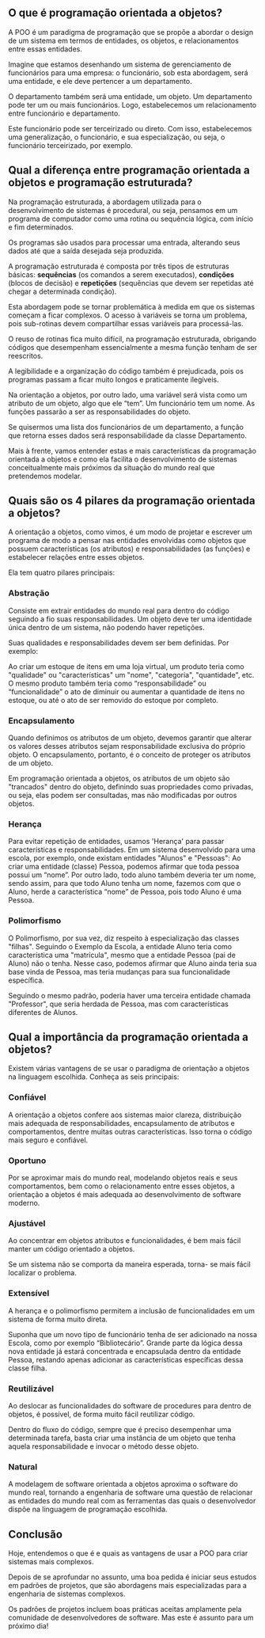 ## O que é programação orientada a objetos?

A POO é um paradigma de programação que se propõe a abordar o design de um sistema em termos de entidades, os objetos, e relacionamentos entre essas entidades. 

Imagine que estamos desenhando um sistema de gerenciamento de funcionários para uma empresa: o funcionário, sob esta abordagem, será uma entidade, e ele deve pertencer a um departamento. 

O departamento também será uma entidade, um objeto. Um departamento pode ter um ou mais funcionários. Logo, estabelecemos um relacionamento entre funcionário e departamento. 

Este funcionário pode ser terceirizado ou direto. Com isso, estabelecemos uma generalização, o funcionário, e sua especialização, ou seja, o funcionário terceirizado, por exemplo.

## Qual a diferença entre programação orientada a objetos e programação estruturada?

Na programação estruturada, a abordagem utilizada para o desenvolvimento de sistemas é procedural, ou seja, pensamos em um programa de computador como uma rotina ou sequência lógica, com início e fim determinados. 

Os programas são usados para processar uma entrada, alterando seus dados até que a saída desejada seja produzida. 

A programação estruturada é composta por três tipos de estruturas básicas: **sequências** (os comandos a serem executados), **condições** (blocos de decisão) e **repetições** (sequências que devem ser repetidas até chegar a determinada condição).

Esta abordagem pode se tornar problemática à medida em que os sistemas começam a ficar complexos. O acesso à variáveis se torna um problema, pois sub-rotinas devem compartilhar essas variáveis para processá-las. 

O reuso de rotinas fica muito difícil, na programação estruturada, obrigando códigos que desempenham essencialmente a mesma função tenham de ser reescritos. 

A legibilidade e a organização do código também é prejudicada, pois os programas passam a ficar muito longos e praticamente ilegíveis.

Na orientação a objetos, por outro lado, uma variável será vista como um atributo de um objeto, algo que ele “tem”. Um funcionário tem um nome. As funções passarão a ser as responsabilidades do objeto.

Se quisermos uma lista dos funcionários de um departamento, a função que retorna esses dados será responsabilidade da classe Departamento.

Mais à frente, vamos entender estas e mais características da programação orientada a objetos e como ela facilita o desenvolvimento de sistemas conceitualmente mais próximos da situação do mundo real que pretendemos modelar. 

## Quais são os 4 pilares da programação orientada a objetos?

A orientação a objetos, como vimos, é um modo de projetar e escrever um programa de modo a pensar nas entidades envolvidas como objetos que possuem características (os atributos) e responsabilidades (as funções) e estabelecer relações entre esses objetos. 

Ela tem quatro pilares principais: 

### Abstração

Consiste em extrair entidades do mundo real para dentro do código seguindo a fio suas responsabilidades. Um objeto deve ter uma identidade única dentro de um sistema, não podendo haver repetições.

Suas qualidades e responsabilidades devem ser bem definidas. Por exemplo:

Ao criar um estoque de itens em uma loja virtual, um produto teria como "qualidade" ou "características" um "nome", "categoria", "quantidade", etc. O mesmo produto também teria como “responsabilidade” ou “funcionalidade” o ato de diminuir ou aumentar a quantidade de itens no estoque, ou até o ato de ser removido do estoque por completo.

### Encapsulamento

Quando definimos os atributos de um objeto, devemos garantir que alterar os valores desses atributos sejam responsabilidade exclusiva do próprio objeto. O encapsulamento, portanto, é o conceito de proteger os atributos de um objeto. 

Em programação orientada a objetos, os atributos de um objeto são "trancados" dentro do objeto, definindo suas propriedades como privadas, ou seja, elas podem ser consultadas, mas não modificadas por outros objetos. 

### Herança

Para evitar repetição de entidades, usamos 'Herança' para passar características e responsabilidades. Em um sistema desenvolvido para uma escola, por exemplo, onde existam entidades "Alunos" e "Pessoas": Ao criar uma entidade (classe) Pessoa, podemos afirmar que toda pessoa possui um “nome”. Por outro lado, todo aluno também deveria ter um nome, sendo assim, para que todo Aluno tenha um nome, fazemos com que o Aluno, herde a característica “nome” de Pessoa, pois todo Aluno é uma Pessoa.

### Polimorfismo

O Polimorfismo, por sua vez, diz respeito à especialização das classes "filhas". Seguindo o Exemplo da Escola, a entidade Aluno teria como característica uma "matrícula", mesmo que a entidade Pessoa (pai de Aluno) não o tenha. Nesse caso, podemos afirmar que Aluno ainda teria sua base vinda de Pessoa, mas teria mudanças para sua funcionalidade específica.

Seguindo o mesmo padrão, poderia haver uma terceira entidade chamada "Professor", que seria herdada de Pessoa, mas com características diferentes de Alunos.

## Qual a importância da programação orientada a objetos?

Existem várias vantagens de se usar o paradigma de orientação a objetos na linguagem escolhida. Conheça as seis principais:

### Confiável

A orientação a objetos confere aos sistemas maior clareza, distribuição mais adequada de responsabilidades, encapsulamento de atributos e comportamentos, dentre muitas outras características. Isso torna o código mais seguro e confiável. 

### Oportuno

Por se aproximar mais do mundo real, modelando objetos reais e seus comportamentos, bem como o relacionamento entre esses objetos, a orientação a objetos é mais adequada ao desenvolvimento de software moderno.

### Ajustável

Ao concentrar em objetos atributos e funcionalidades, é bem mais fácil manter um código orientado a objetos. 

Se um sistema não se comporta da maneira esperada, torna- se mais fácil localizar o problema. 

### Extensível

A herança e o polimorfismo permitem a inclusão de funcionalidades em um sistema de forma muito direta. 

Suponha que um novo tipo de funcionário tenha de ser adicionado na nossa Escola, como por exemplo “Bibliotecário”. Grande parte da lógica dessa nova entidade já estará concentrada e encapsulada dentro da entidade Pessoa, restando apenas adicionar as características específicas dessa classe filha. 

### Reutilizável

Ao deslocar as funcionalidades do software de procedures para dentro de objetos, é possível, de forma muito fácil reutilizar código. 

Dentro do fluxo do código, sempre que é preciso desempenhar uma determinada tarefa, basta criar uma instância de um objeto que tenha aquela responsabilidade e invocar o método desse objeto. 

### Natural

A modelagem de software orientada a objetos aproxima o software do mundo real, tornando a engenharia de software uma questão de relacionar as entidades do mundo real com as ferramentas das quais o desenvolvedor dispõe na linguagem de programação escolhida.

## Conclusão

Hoje, entendemos o que é e quais as vantagens de usar a POO para criar sistemas mais complexos.

Depois de se aprofundar no assunto, uma boa pedida é iniciar seus estudos em padrões de projetos, que são abordagens mais especializadas para a engenharia de sistemas complexos. 

Os padrões de projetos incluem boas práticas aceitas amplamente pela comunidade de desenvolvedores de software. Mas este é assunto para um próximo dia!
